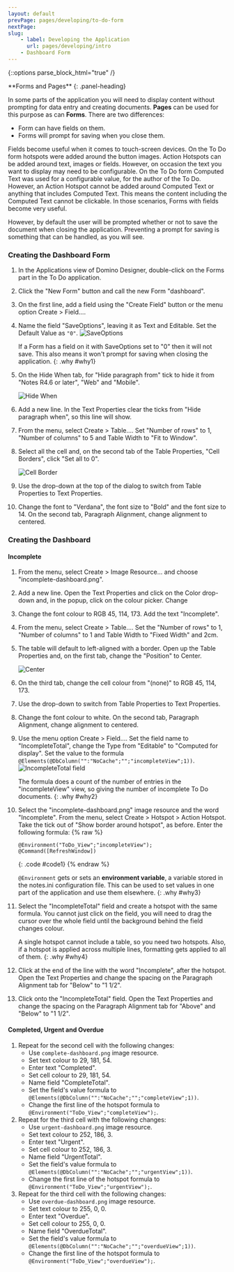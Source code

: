 ```yaml
---
layout: default
prevPage: pages/developing/to-do-form
nextPage: 
slug:
    - label: Developing the Application
      url: pages/developing/intro
    - Dashboard Form
---
```


{::options parse_block_html="true" /}

<div class="panel panel-info">
**Forms and Pages**
{: .panel-heading}
<div class="panel-body">

In some parts of the application you will need to display content without prompting for data entry and creating documents. **Pages** can be used for this purpose as can **Forms**. There are two differences:
- Form can have fields on them.
- Forms will prompt for saving when you close them.

Fields become useful when it comes to touch-screen devices. On the To Do form hotspots were added around the button images. Action Hotspots can be added around text, images or fields. However, on occasion the text you want to display may need to be configurable. On the To Do form Computed Text was used for a configurable value, for the author of the To Do. However, an Action Hotspot cannot be added around Computed Text or anything that includes Computed Text. This means the content including the Computed Text cannot be clickable. In those scenarios, Forms with fields become very useful. 

However, by default the user will be prompted whether or not to save the document when closing the application. Preventing a prompt for saving is something that can be handled, as you will see.

</div>
</div>

### Creating the Dashboard Form
1. In the Applications view of Domino Designer, double-click on the Forms part in the To Do application.
1. Click the "New Form" button and call the new Form "dashboard".
1. On the first line, add a field using the "Create Field" button or the menu option Create > Field....
1. Name the field "SaveOptions", leaving it as Text and Editable. Set the Default Value as `"0"`.
    ![SaveOptions]({{site.baseurl}}/images/developing-dashboard-form-save-options.png "SaveOptions")

    If a Form has a field on it with SaveOptions set to "0" then it will not save. This also means it won't prompt for saving when closing the application.
    {: .why #why1}
1. On the Hide When tab, for "Hide paragraph from" tick to hide it from "Notes R4.6 or later", "Web" and "Mobile".

    ![Hide When]({{site.baseurl}}/images/developing-dashboard-form-hide-when.png "Hide When")
1. Add a new line. In the Text Properties clear the ticks from "Hide paragraph when", so this line will show.
1. From the menu, select Create > Table.... Set "Number of rows" to 1, "Number of columns" to 5 and Table Width to "Fit to Window".
1. Select all the cell and, on the second tab of the Table Properties, "Cell Borders", click "Set all to 0".

    ![Cell Border]({{site.baseurl}}/images/developing-dashboard-form-table-border.png "Cell Borders")
1. Use the drop-down at the top of the dialog to switch from Table Properties to Text Properties.
1. Change the font to "Verdana", the font size to "Bold" and the font size to 14. On the second tab, Paragraph Alignment, change alignment to centered.

### Creating the Dashboard
#### Incomplete
1. From the menu, select Create > Image Resource... and choose "incomplete-dashboard.png".
1. Add a new line. Open the Text Properties and click on the Color drop-down and, in the popup, click on the colour picker. Change 
1. Change the font colour to RGB 45, 114, 173. Add the text "Incomplete".
1. From the menu, select Create > Table.... Set the "Number of rows" to 1, "Number of columns" to 1 and Table Width to "Fixed Width" and 2cm.
1. The table will default to left-aligned with a border. Open up the Table Properties and, on the first tab, change the "Position" to Center.

    ![Center]({{site.baseurl}}/images/developing-dashboard-form-table-center.png "Center")
1. On the third tab, change the cell colour from "(none)" to RGB 45, 114, 173.
1. Use the drop-down to switch from Table Properties to Text Properties.
1. Change the font colour to white. On the second tab, Paragraph Alignment, change alignment to centered.
1. Use the menu option Create > Field.... Set the field name to "IncompleteTotal", change the Type from "Editable" to "Computed for display". Set the value to the formula `@Elements(@DbColumn("":"NoCache";"";"incompleteView";1))`.
    ![IncompleteTotal field]({{site.baseurl}}/images/developing-dashboard-form-incomplete-field.png "IncompleteTotal field")

    The formula does a count of the number of entries in the "incompleteView" view, so giving the number of incomplete To Do documents.
    {: .why #why2}
1. Select the "incomplete-dashboard.png" image resource and the word "Incomplete". From the menu, select Create > Hotspot > Action Hotspot. Take the tick out of "Show border around hotspot", as before. Enter the following formula:
    {% raw %}
    ~~~
    @Environment("ToDo_View";"incompleteView");
    @Command([RefreshWindow])
    ~~~
    {: .code #code1}
    {% endraw %}

    `@Environment` gets or sets an **environment variable**, a variable stored in the notes.ini configuration file. This can be used to set values in one part of the application and use them elsewhere. 
    {: .why #why3}
1. Select the "IncompleteTotal" field and create a hotspot with the same formula. You cannot just click on the field, you will need to drag the cursor over the whole field until the background behind the field changes colour.

    A single hotspot cannot include a table, so you need two hotspots. Also, if a hotspot is applied across multiple lines, formatting gets applied to all of them.
    {: .why #why4}
1. Click at the end of the line with the word "Incomplete", after the hotspot. Open the Text Properties and change the spacing on the Paragraph Alignment tab for "Below" to "1 1/2".
1. Click onto the "IncompleteTotal" field. Open the Text Properties and change the spacing on the Paragraph Alignment tab for "Above" and "Below" to "1 1/2".

#### Completed, Urgent and Overdue
1. Repeat for the second cell with the following changes:
    - Use `complete-dashboard.png` image resource.
    - Set text colour to 29, 181, 54.
    - Enter text "Completed".
    - Set cell colour to 29, 181, 54.
    - Name field "CompleteTotal".
    - Set the field's value formula to `@Elements(@DbColumn("":"NoCache";"";"completeView";1))`.
    - Change the first line of the hotspot formula to `@Environment("ToDo_View";"completeView");`.
1. Repeat for the third cell with the following changes:
    - Use `urgent-dashboard.png` image resource.
    - Set text colour to 252, 186, 3.
    - Enter text "Urgent".
    - Set cell colour to 252, 186, 3.
    - Name field "UrgentTotal".
    - Set the field's value formula to `@Elements(@DbColumn("":"NoCache";"";"urgentView";1))`.
    - Change the first line of the hotspot formula to `@Environment("ToDo_View";"urgentView");`.
1. Repeat for the third cell with the following changes:
    - Use `overdue-dashboard.png` image resource.
    - Set text colour to 255, 0, 0.
    - Enter text "Overdue".
    - Set cell colour to 255, 0, 0.
    - Name field "OverdueTotal".
    - Set the field's value formula to `@Elements(@DbColumn("":"NoCache";"";"overdueView";1))`.
    - Change the first line of the hotspot formula to `@Environment("ToDo_View";"overdueView");`.

